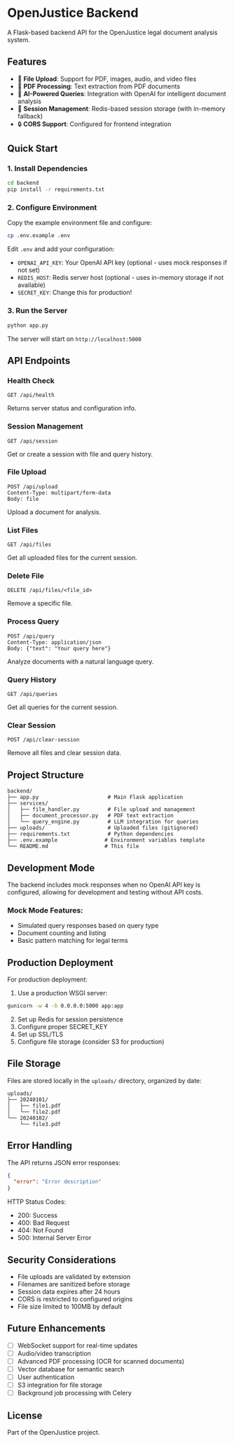# OpenJustice Backend

A Flask-based backend API for the OpenJustice legal document analysis system.

## Features

- 📁 **File Upload**: Support for PDF, images, audio, and video files
- 📄 **PDF Processing**: Text extraction from PDF documents
- 🤖 **AI-Powered Queries**: Integration with OpenAI for intelligent document analysis
- 💾 **Session Management**: Redis-based session storage (with in-memory fallback)
- 🔒 **CORS Support**: Configured for frontend integration

## Quick Start

### 1. Install Dependencies

```bash
cd backend
pip install -r requirements.txt
```

### 2. Configure Environment

Copy the example environment file and configure:

```bash
cp .env.example .env
```

Edit `.env` and add your configuration:
- `OPENAI_API_KEY`: Your OpenAI API key (optional - uses mock responses if not set)
- `REDIS_HOST`: Redis server host (optional - uses in-memory storage if not available)
- `SECRET_KEY`: Change this for production!

### 3. Run the Server

```bash
python app.py
```

The server will start on `http://localhost:5000`

## API Endpoints

### Health Check
```
GET /api/health
```
Returns server status and configuration info.

### Session Management
```
GET /api/session
```
Get or create a session with file and query history.

### File Upload
```
POST /api/upload
Content-Type: multipart/form-data
Body: file
```
Upload a document for analysis.

### List Files
```
GET /api/files
```
Get all uploaded files for the current session.

### Delete File
```
DELETE /api/files/<file_id>
```
Remove a specific file.

### Process Query
```
POST /api/query
Content-Type: application/json
Body: {"text": "Your query here"}
```
Analyze documents with a natural language query.

### Query History
```
GET /api/queries
```
Get all queries for the current session.

### Clear Session
```
POST /api/clear-session
```
Remove all files and clear session data.

## Project Structure

```
backend/
├── app.py                      # Main Flask application
├── services/
│   ├── file_handler.py         # File upload and management
│   ├── document_processor.py   # PDF text extraction
│   └── query_engine.py         # LLM integration for queries
├── uploads/                    # Uploaded files (gitignored)
├── requirements.txt            # Python dependencies
├── .env.example               # Environment variables template
└── README.md                  # This file
```

## Development Mode

The backend includes mock responses when no OpenAI API key is configured, allowing for development and testing without API costs.

### Mock Mode Features:
- Simulated query responses based on query type
- Document counting and listing
- Basic pattern matching for legal terms

## Production Deployment

For production deployment:

1. Use a production WSGI server:
```bash
gunicorn -w 4 -b 0.0.0.0:5000 app:app
```

2. Set up Redis for session persistence
3. Configure proper SECRET_KEY
4. Set up SSL/TLS
5. Configure file storage (consider S3 for production)

## File Storage

Files are stored locally in the `uploads/` directory, organized by date:
```
uploads/
├── 20240101/
│   ├── file1.pdf
│   └── file2.pdf
└── 20240102/
    └── file3.pdf
```

## Error Handling

The API returns JSON error responses:
```json
{
  "error": "Error description"
}
```

HTTP Status Codes:
- 200: Success
- 400: Bad Request
- 404: Not Found
- 500: Internal Server Error

## Security Considerations

- File uploads are validated by extension
- Filenames are sanitized before storage
- Session data expires after 24 hours
- CORS is restricted to configured origins
- File size limited to 100MB by default

## Future Enhancements

- [ ] WebSocket support for real-time updates
- [ ] Audio/video transcription
- [ ] Advanced PDF processing (OCR for scanned documents)
- [ ] Vector database for semantic search
- [ ] User authentication
- [ ] S3 integration for file storage
- [ ] Background job processing with Celery

## License

Part of the OpenJustice project.